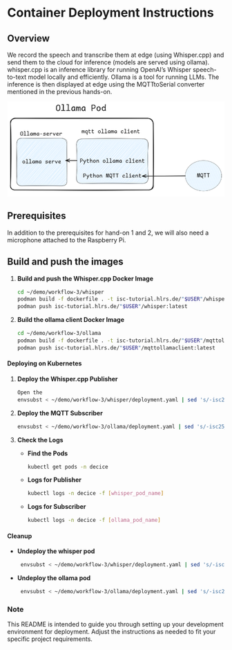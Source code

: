 # Container Deployment Instructions

## Overview
We record the speech and transcribe them at edge (using Whisper.cpp) and send them to the cloud for inference (models are served using ollama).
whisper.cpp is an inference library for running OpenAI’s Whisper speech-to-text model locally and efficiently. 
Ollama is a tool for running LLMs.
The inference is then displayed at edge using the MQTTtoSerial converter mentioned in the previous hands-on.

![Workflow diagram](workflow-3/ollama-pod.png)

## Prerequisites
In addition to the prerequisites for hand-on 1 and 2, we will also need a microphone attached to the Raspberry Pi.

## Build and push the images

1. **Build and push the Whisper.cpp Docker Image**
   ```bash
   cd ~/demo/workflow-3/whisper
   podman build -f dockerfile . -t isc-tutorial.hlrs.de/"$USER"/whisper:latest
   podman push isc-tutorial.hlrs.de/"$USER"/whisper:latest
   ```

2. **Build the ollama client Docker Image**
   ```bash
   cd ~/demo/workflow-3/ollama
   podman build -f dockerfile . -t isc-tutorial.hlrs.de/"$USER"/mqttollamaclient:latest
   podman push isc-tutorial.hlrs.de/"$USER"/mqttollamaclient:latest
   ```

#### Deploying on Kubernetes

1. **Deploy the Whisper.cpp Publisher**
   ```bash
   Open the 
   envsubst < ~/demo/workflow-3/whisper/deployment.yaml | sed 's/-isc25_/-isc25-/g' | kubectl create -f -
   ```

2. **Deploy the MQTT Subscriber**
   ```bash
   envsubst < ~/demo/workflow-3/ollama/deployment.yaml | sed 's/-isc25_/-isc25-/g' | kubectl create -f -
   ```

3. **Check the Logs**
   - **Find the Pods**
     ```bash
     kubectl get pods -n decice
     ```
   - **Logs for Publisher**
     ```bash
     kubectl logs -n decice -f [whisper_pod_name]
     ```
   - **Logs for Subscriber**
     ```bash
     kubectl logs -n decice -f [ollama_pod_name]
     ```

#### Cleanup

- **Undeploy the whisper pod**
  ```bash
   envsubst < ~/demo/workflow-3/whisper/deployment.yaml | sed 's/-isc25_/-isc25-/g' | kubectl delete -f -
  ```

- **Undeploy the ollama pod**
  ```bash
   envsubst < ~/demo/workflow-3/ollama/deployment.yaml | sed 's/-isc25_/-isc25-/g' | kubectl create -f -
  ```

### Note
This README is intended to guide you through setting up your development environment for deployment. Adjust the instructions as needed to fit your specific project requirements.
